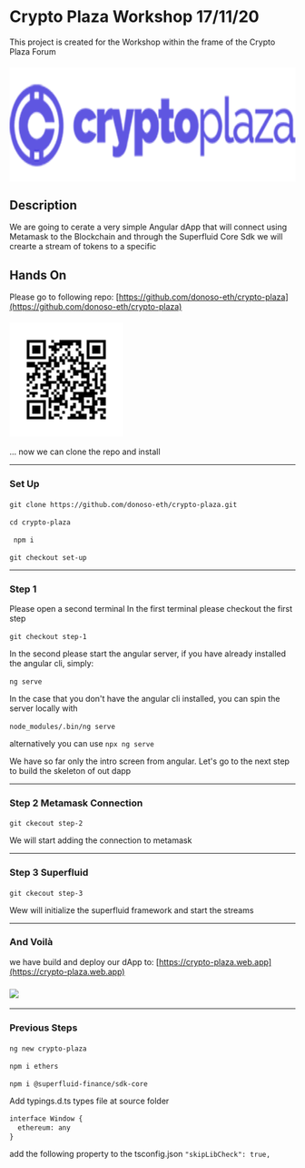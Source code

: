 # Crypto Plaza Workshop 17/11/20

This project is created for the Workshop within the frame of the Crypto Plaza Forum
<h4 style="width:100%"><img align="center" height="200" src="src/assets/images/crypto_plaza.png"></h4>

## Description

We are going to cerate a very simple Angular dApp  that will connect using Metamask to the Blockchain and through the Superfluid Core Sdk we will crearte a stream of tokens to a specific 


## Hands On

Please go to following repo:
[https://github.com/donoso-eth/crypto-plaza](https://github.com/donoso-eth/crypto-plaza)

<h4><img align="center" height="200" src="src/assets/images/chart.png"></h4>

... now we can clone the repo and install

---

### Set Up

```git clone https://github.com/donoso-eth/crypto-plaza.git```

```cd crypto-plaza```

``` npm i```

```git checkout set-up```

---

### Step 1

Please open a second terminal
In the first terminal please checkout the first step

```git checkout step-1```

In the second please start the angular server, if you have already installed the angular cli, simply:

```ng serve```

In the case that you don't have the angular cli installed, you can spin the server locally with

```node_modules/.bin/ng serve```

alternatively you can use ```npx ng serve```

We have so far only the intro screen from angular. Let's go to the next step to build the skeleton of out dapp

---

### Step 2 Metamask Connection

```git ckecout step-2```

We will start adding the connection to metamask

---

### Step 3 Superfluid 

```git ckecout step-3```

Wew will initialize the superfluid framework and start the streams

---

### And Voilà

we have build and deploy our dApp to: [https://crypto-plaza.web.app](https://crypto-plaza.web.app)
<h4 style="width:100%"><img align="center" height="200" src="src/assets/images/web.png"></h4>

---

 

### Previous Steps

```ng new crypto-plaza```

```npm i ethers```

```npm i @superfluid-finance/sdk-core```

Add typings.d.ts types file at source folder

```
interface Window {
  ethereum: any
}
```

add the following property to the tsconfig.json ```"skipLibCheck": true,```






